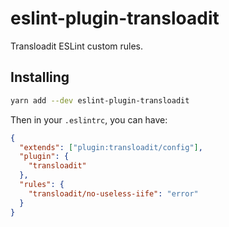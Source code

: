 # eslint-plugin-transloadit

Transloadit ESLint custom rules.

## Installing

```sh
yarn add --dev eslint-plugin-transloadit
```

Then in your `.eslintrc`, you can have:

```json
{
  "extends": ["plugin:transloadit/config"],
  "plugin": {
    "transloadit"
  },
  "rules": {
    "transloadit/no-useless-iife": "error"
  }
}
```
